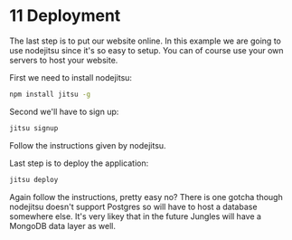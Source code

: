 # 11 Deployment

The last step is to put our website online. In this example we are going to use nodejitsu since it's so easy to setup. You can of course use your own servers to host your website.

First we need to install nodejitsu:

```sh
npm install jitsu -g
```

Second we'll have to sign up:

```sh
jitsu signup
```

Follow the instructions given by nodejitsu.

Last step is to deploy the application:

```sh
jitsu deploy
```

Again follow the instructions, pretty easy no? There is one gotcha though nodejitsu doesn't support Postgres so will have to host a database somewhere else. It's very likey that in the future Jungles will have a MongoDB data layer as well.
